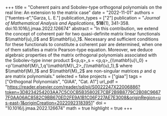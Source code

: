 +++
title = "Coherent pairs and Sobolev-type orthogonal polynomials on the real line: An extension to the matrix case"
date = "2022-11-01"
authors = ["fuentes-e","Garza, L. E."]
publication_types = ["2"]
publication = "*Journal of Mathematical Analysis and Applications*, **518**(1), 341-358. doi:10.1016/j.jmaa.2022.126674"
abstract = "In this contribution, we extend the concept of coherent pair for two quasi-definite matrix linear functionals $\\mathbf{u}_0$  and $\\mathbf{u}_1$. Necessary and sufficient conditions for these functionals to constitute a coherent pair are determined, when one of them satisfies a matrix Pearson-type equation. Moreover, we deduce algebraic properties of the matrix orthogonal polynomials associated with the Sobolev-type inner product $<p,q>_s = <p,q>_{\\mathbf{u}\_0} + <p'\\mathbf{M}\_1,q'\\mathbf{M}\_2>_{\\mathbf{u}_1},$ where $\\mathbf{M}_1$ and $\\mathbf{M}_2$ are non-singular matrices  $p$ and $q$ are matrix polynomials."
selected = false
projects = ["giaa"]
tags = ["Orthogonal Polynomials", "GIAA", "Cat. A1"]
url_pdf = "https://reader.elsevier.com/reader/sd/pii/S0022247X22006886?token=3D8234254203AA7C5C0CB5B35802E7CBF2B9B8779C2B08C96677F0AA06AC8582C9BB670ED2FE9A1B1C06F227AE7E3008&originRegion=us-east-1&originCreation=20220923183951"
doi = "10.1016/j.jmaa.2022.126674"
math = true
highlight = true
+++

